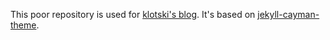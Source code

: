 This poor repository is used for [klotski's blog](https://klotski.github.io).
It's based on [jekyll-cayman-theme](https://github.com/pietromenna/jekyll-cayman-theme).
